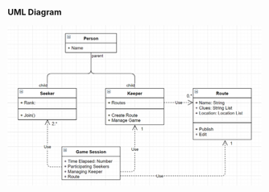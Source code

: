 ### UML Diagram

![class diagram](https://github.com/calvin-cs262-fall2020-teamG/predestination-project/blob/master/images/UML.png)

